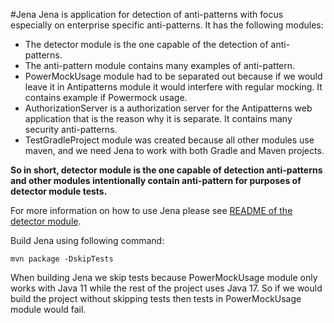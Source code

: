 #Jena
Jena is application for detection of anti-patterns with focus especially on enterprise specific anti-patterns. 
It has the following modules: 
- The detector module is the one capable of the detection of anti-patterns.
- The anti-pattern module contains many examples of anti-pattern.
- PowerMockUsage module had to be separated out because if we would leave it in Antipatterns module it would interfere with regular mocking. It contains example if Powermock usage.
- AuthorizationServer is a authorization server for the Antipatterns web application that is the reason why it is separate. It contains many security anti-patterns.
- TestGradleProject module was created because all other modules use maven, and we
  need Jena to work with both Gradle and Maven projects.

**So in short, detector module is the one capable of detection anti-patterns
and other modules intentionally contain anti-pattern for purposes of detector module tests.**

For more information on how to use Jena please see [README of the detector module](./detector/README.md).

Build Jena using following command:
```shell
mvn package -DskipTests
```
When building Jena we skip tests because PowerMockUsage module only works with Java 11
while the rest of the project uses Java 17. So if we would build the project without
skipping tests then tests in PowerMockUsage module would fail.
